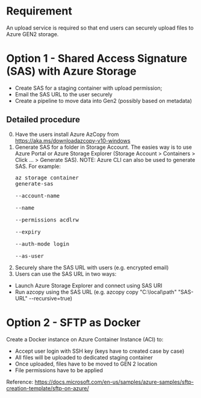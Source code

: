 # Requirement

An upload service is required so that end users can securely upload files to Azure GEN2 storage.

# Option 1 - Shared Access Signature (SAS) with Azure Storage

- Create SAS for a staging container with upload permission;
- Email the SAS URL to the user securely
- Create a pipeline to move data into Gen2 (possibly based on metadata)

## Detailed procedure
0. Have the users install Azure AzCopy from https://aka.ms/downloadazcopy-v10-windows
1. Generate SAS for a folder in Storage Account. The easies way is to use Azure Portal or Azure Storage Explorer (Storage Account > Containers > Click ... > Generate SAS). NOTE: Azure CLI can also be used to generate SAS. For example: <pre>az storage container generate-sas \
    --account-name <storage-account> \
    --name <container> \
    --permissions acdlrw \
    --expiry <date-time> \
    --auth-mode login \
    --as-user</pre>
2. Securely share the SAS URL with users (e.g. encrypted email)
3. Users can use the SAS URL in two ways:
- Launch Azure Storage Explorer and connect using SAS URI
- Run azcopy using the SAS URL (e.g. azcopy copy "C:\local\path" "SAS-URL" --recursive=true)

# Option 2 - SFTP as Docker

Create a Docker instance on Azure Container Instance (ACI) to:

- Accept user login with SSH key (keys have to created case by case)
- All files will be uploaded to dedicated staging container
- Once uploaded, files have to be moved to GEN 2 location
- File permissions have to be applied

Reference: https://docs.microsoft.com/en-us/samples/azure-samples/sftp-creation-template/sftp-on-azure/
